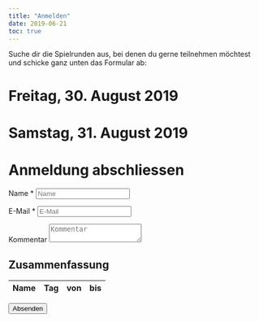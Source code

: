 ```yaml
---
title: "Anmelden"
date: 2019-06-21
toc: true
---
```


Suche dir die Spielrunden aus, bei denen du gerne teilnehmen möchtest und schicke ganz unten das Formular ab:

<template id="apollon-i18n">
    <p data-id="friday" data-text="Freitag">-</p>
    <p data-id="saturday" data-text="Samstag">-</p>
    <p data-id="choose" data-text="Auswählen">-</p>
    <p data-id="choosen" data-text="Ausgewählt">-</p>
    <p data-id="full" data-text="Ausgebucht">-</p>
    <!-- e.g. countryflags.com -->
    <p data-id="flag-url-DE" data-text="/graphics/germany-flag-small.png">-</p>
    <p data-id="flag-url-EN" data-text="/graphics/united-kingdom-flag-small.png">-</p>
    <p data-id="overlapping" data-text="Achtung: Mindestens zwei Spielrunden überlappen zeitlich!">-</p>
</template>

<template id="apollon-round-template">
    <label data-id="container">
        <div class="round">
            <h1><span data-id="name"></span></h1>
            <p>Spielleiter: <span data-id="gm"></span></p>
            <p>Spielbeschreibung: <span data-id="game-description"></span></p>
            <p>Kampagnenbeschreibung: <span data-id="campaign-description"></span></p>
            <p>Sprache: <span data-id="lang"></span> <img height="10" data-id="lang-img"></p>
            <p>Tag und Zeit: <span data-id="day"></span>, <span data-id="from"></span> &mdash; <span data-id="to"></span> <span>Uhr</span></p>
            <p>Spieler Aktuell: <strong><span data-id="players-current"></span></strong> / Max: <span data-id="players-max"></span></p>
            <input data-id="checkbox" type="checkbox">
            <p><input data-id="btn-choose" class="c-btn" type="button"></p>
            <p class="hint"><span data-id="hint"></span></p>
        </div>
    </label>
</template>

<template id="apollon-summary-template">
    <tr>
        <td><span data-id="name"></span></td>
        <td><span data-id="day"></span></td>
        <td class="u-no-break"><span data-id="from"></span> Uhr</td>
        <td class="u-no-break"><span data-id="to"></span> Uhr</td>
    </tr>
</template>

<div id="apollon-rounds">
    <h1>Freitag, 30. August 2019</h1>
    <div id="apollon-rounds-friday" class="u-bleed-out c-rounds"></div>
    <h1>Samstag, 31. August 2019</h1>
    <div id="apollon-rounds-saturday" class="u-bleed-out c-rounds"></div>
</div>

# Anmeldung abschliessen

<div class="c-form">
    <div>
        <p class="c-form--item c-form-field--text">
            <label for="name">Name *</label>
            <input name="name" id="name" type="text" placeholder="Name">
        </p>
        <p class="c-form--item c-form-field--text">
            <label for="email">E-Mail *</label>
            <input name="email" id="email" type="email" placeholder="E-Mail">
        </p>
        <p class="c-form--item c-form-field--text">
            <label for="comment">Kommentar</label>
            <textarea comment="message" id="comment" placeholder="Kommentar"></textarea>
        </p>
        <h2>Zusammenfassung</h2>
        <p id="apollon-summary-hint" class="hint"></p>
        <table>
            <thead>
            <tr>
                <th>Name</th>
                <th>Tag</th>
                <th>von</th>
                <th>bis</th>
            </tr>
            </thead>
            <tbody id="apollon-summary">
            </tbody>
        </table>
        <input class="c-btn" type="submit" id="submit" value="Absenden">
        <input type="hidden" name="_next" value="http://localhost:1313/program_test/">
        <input type="hidden" name="_captcha" value="false">
    </div>

</div>

<!--
<script src="http://127.0.0.1:5000/olymp.js"></script>
-->
<script src="https://api.gildedernacht.ch/olymp.js"></script>
<script src="/scripts/apollon-model.js"></script>
<script src="/scripts/apollon-view.js"></script>
